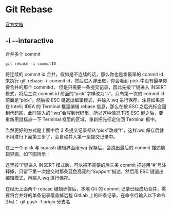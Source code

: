 # Git Rebase

[官方文档](https://git-scm.com/docs/git-rebase)

## -i --interactive

合并多个 commit

```js
git rebase -i commitID
```

将连续的 commit id 合并，假如是不连续的话，那么你也是拿最早的 commit id 来执行 git  rebase -i  commit id，然后进入弹出框，你会看到 pick 中没有最早你要合并的那个 commitid，
但是只需要一条提交记录，因此先按“i”键进入 INSERT 模式，将后三次 commit id 前面的“pick”字样改为“s”，只有第一次的 commit id 前面是“pick”，然后按 ESC 键退出编辑模式，并输入:wq 进行保存。注意如果是在 Intellij IDEA 的 Terminal 框里编辑 rebase 信息，那么在按 ESC 之后光标会回到代码区，此时输入的“:wq”会写到代码里，所以这种情况下按 ESC 键之后，要重新用鼠标点一下 Terminal 框里的区域，重新把光标定位回 Terminal 框中。

当然更好的方式是上图中后 3 条提交记录都从“pick”改成“f”，这样:wq 保存后就不用进行下面第三步了，会自动并入第一条提交记录中。

在上一个 pick 与 squash 编辑界面用:wq 保存后，会跳出最后的 commit 描述编辑界面，如下图所示：

这里按“i”键进入 INSERT 模式后，可以把不需要的后三条 commit 描述用“#”号注释掉，只留下第一次提交时那条蓝色高亮的“Support”描述，然后用 ESC 键退出编辑模式，再输入:wq 进行保存。

在经历上面两个 rebase 编辑步骤后，本地 Git 的 commit 记录已经成功合并，需要将合并好的单条记录覆盖掉远程 GitLab 上的四条记录，在命令行输入以下命令即可：
git push -f origin 分支名
